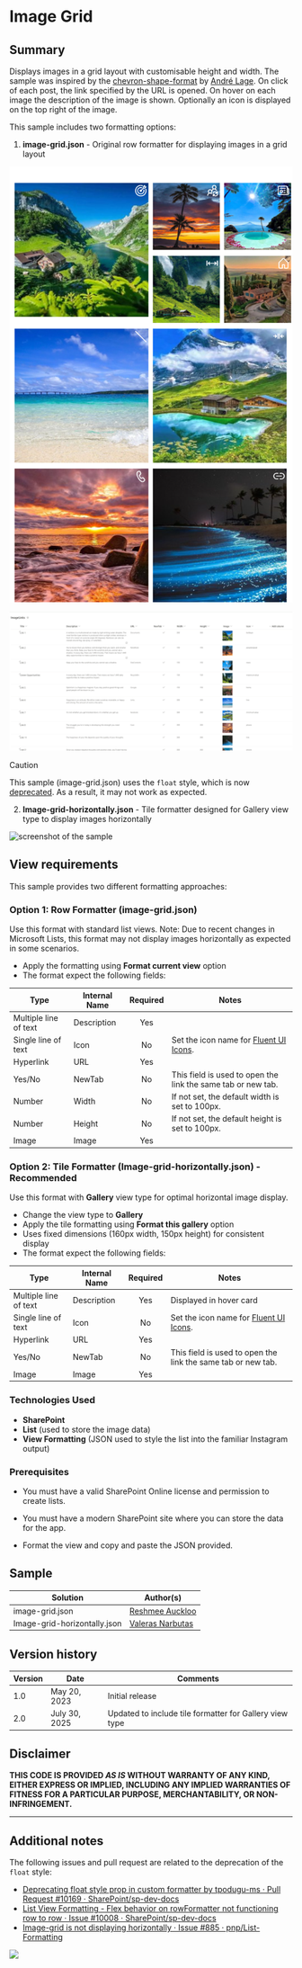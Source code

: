 # Image Grid

## Summary

Displays images in a grid layout with customisable height and width. The sample was inspired by the [chevron-shape-format](https://github.com/pnp/List-Formatting/tree/master/view-samples/chevron-shape-format) by [André Lage](https://github.com/aaclage).
On click of each post, the link specified by the URL is opened. On hover on each image the description of the image is shown. Optionally an icon is displayed on the top right of the image.

This sample includes two formatting options:

1. **image-grid.json** - Original row formatter for displaying images in a grid layout

![screenshot of the sample](./assets/screenshot.png)

![Animated GIF of the Styled SharePoint List View In Action](./assets/screenshot-animated.gif)

> [!CAUTION]
> This sample (image-grid.json) uses the `float` style, which is now [deprecated](https://learn.microsoft.com/sharepoint/dev/declarative-customization/formatting-syntax-reference#style). As a result, it may not work as expected.

2. **Image-grid-horizontally.json** - Tile formatter designed for Gallery view type to display images horizontally

![screenshot of the sample](./assets/screenshotHorisontal.png)

## View requirements

This sample provides two different formatting approaches:

### Option 1: Row Formatter (image-grid.json)
Use this format with standard list views. Note: Due to recent changes in Microsoft Lists, this format may not display images horizontally as expected in some scenarios.

- Apply the formatting using **Format current view** option
- The format expect the following fields:

|Type|Internal Name|Required|Notes|
|---|---|:---:|---|
|Multiple line of text|Description|Yes| |
|Single line of text|Icon|No|Set the icon name for [Fluent UI Icons](https://developer.microsoft.com/fluentui#/styles/web/icons).|
|Hyperlink|URL|Yes| |
|Yes/No|NewTab|No|This field is used to open the link the same tab or new tab.|
|Number|Width|No|If not set, the default width is set to 100px.|
|Number|Height|No|If not set, the default height is set to 100px.|
|Image|Image|Yes||

### Option 2: Tile Formatter (Image-grid-horizontally.json) - Recommended
Use this format with **Gallery** view type for optimal horizontal image display.

- Change the view type to **Gallery**
- Apply the tile formatting using **Format this gallery** option
- Uses fixed dimensions (160px width, 150px height) for consistent display
- The format expect the following fields:

|Type|Internal Name|Required|Notes|
|---|---|:---:|---|
|Multiple line of text|Description|Yes|Displayed in hover card|
|Single line of text|Icon|No|Set the icon name for [Fluent UI Icons](https://developer.microsoft.com/fluentui#/styles/web/icons).|
|Hyperlink|URL|Yes| |
|Yes/No|NewTab|No|This field is used to open the link the same tab or new tab.|
|Image|Image|Yes||

### Technologies Used

* **SharePoint**
* **List** (used to store the image data)
* **View Formatting** (JSON used to style the list into the familiar Instagram output)

### Prerequisites

* You must have a valid SharePoint Online license and permission to create lists.
* You must have a modern SharePoint site where you can store the data for the app.

* Format the view and copy and paste the JSON provided.

## Sample

Solution|Author(s)
--------|---------
image-grid.json | [Reshmee Auckloo](https://github.com/Reshmee011)
Image-grid-horizontally.json | [Valeras Narbutas](https://github.com/ValerasNarbutas)

## Version history

Version|Date|Comments
-------|----|--------
1.0|May 20, 2023|Initial release
2.0|July 30, 2025|Updated to include tile formatter for Gallery view type

## Disclaimer

**THIS CODE IS PROVIDED *AS IS* WITHOUT WARRANTY OF ANY KIND, EITHER EXPRESS OR IMPLIED, INCLUDING ANY IMPLIED WARRANTIES OF FITNESS FOR A PARTICULAR PURPOSE, MERCHANTABILITY, OR NON-INFRINGEMENT.**

---

## Additional notes

The following issues and pull request are related to the deprecation of the `float` style:
- [Deprecating float style prop in custom formatter by tpodugu-ms · Pull Request #10169 · SharePoint/sp-dev-docs](https://github.com/SharePoint/sp-dev-docs/pull/10169)
- [List View Formatting - Flex behavior on rowFormatter not functioning row to row · Issue #10008 · SharePoint/sp-dev-docs](https://github.com/SharePoint/sp-dev-docs/issues/10008)
- [Image-grid is not displaying horizontally · Issue #885 · pnp/List-Formatting](https://github.com/pnp/List-Formatting/issues/885)

<img src="https://pnptelemetry.azurewebsites.net/list-formatting/view-samples/image-grid" />
